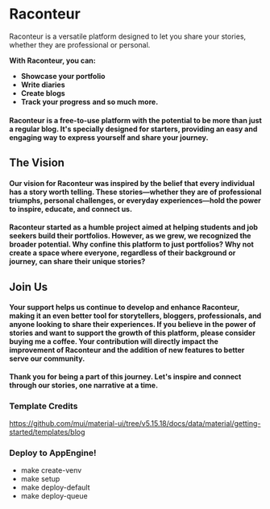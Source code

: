 # Raconteur
Raconteur is a versatile platform designed to let you share your stories, whether they are professional or personal. 

**With Raconteur, you can:**
- **Showcase your portfolio**
- **Write diaries**
- **Create blogs**
- **Track your progress**
**and so much more.**

#### Raconteur is a free-to-use platform with the potential to be more than just a regular blog. It's specially designed for starters, providing an easy and engaging way to express yourself and share your journey.

## The Vision
#### Our vision for Raconteur was inspired by the belief that every individual has a story worth telling. These stories—whether they are of professional triumphs, personal challenges, or everyday experiences—hold the power to inspire, educate, and connect us.

#### Raconteur started as a humble project aimed at helping students and job seekers build their portfolios. However, as we grew, we recognized the broader potential. Why confine this platform to just portfolios? Why not create a space where everyone, regardless of their background or journey, can share their unique stories?

## Join Us
#### Your support helps us continue to develop and enhance Raconteur, making it an even better tool for storytellers, bloggers, professionals, and anyone looking to share their experiences. If you believe in the power of stories and want to support the growth of this platform, please consider buying me a coffee. Your contribution will directly impact the improvement of Raconteur and the addition of new features to better serve our community.

**Thank you for being a part of this journey. Let's inspire and connect through our stories, one narrative at a time.**

### Template Credits
https://github.com/mui/material-ui/tree/v5.15.18/docs/data/material/getting-started/templates/blog



### Deploy to AppEngine!
- make create-venv
- make setup
- make deploy-default
- make deploy-queue
